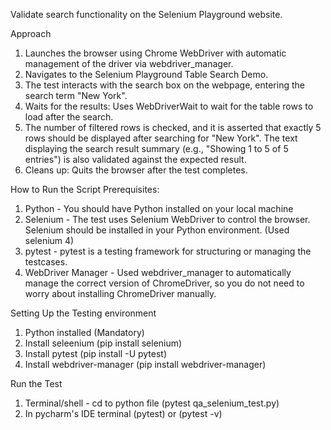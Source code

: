 Validate search functionality on the Selenium Playground website.

Approach
1. Launches the browser using Chrome WebDriver with automatic management of the driver via webdriver_manager.
2. Navigates to the Selenium Playground Table Search Demo.
3. The test interacts with the search box on the webpage, entering the search term "New York".
4. Waits for the results: Uses WebDriverWait to wait for the table rows to load after the search.
5. The number of filtered rows is checked, and it is asserted that exactly 5 rows should be displayed after searching for "New York".
The text displaying the search result summary (e.g., "Showing 1 to 5 of 5 entries") is also validated against the expected result.
6. Cleans up: Quits the browser after the test completes.


How to Run the Script
Prerequisites:
1. Python - You  should have Python installed on your local machine
2. Selenium - The test uses Selenium WebDriver to control the browser. Selenium should be installed in your Python environment. (Used selenium 4)
3. pytest - pytest is a testing framework for structuring or managing the testcases.
4. WebDriver Manager - Used webdriver_manager to automatically manage the correct version of ChromeDriver, so you do not need to worry about installing ChromeDriver manually.


Setting Up the Testing environment
1. Python installed (Mandatory)
2. Install seleenium (pip install selenium)
3. Install pytest (pip install -U pytest)
4. Install webdriver-manager (pip install webdriver-manager)

Run the Test
1. Terminal/shell - cd to python file (pytest qa_selenium_test.py)
2. In pycharm's IDE terminal (pytest) or (pytest -v)
